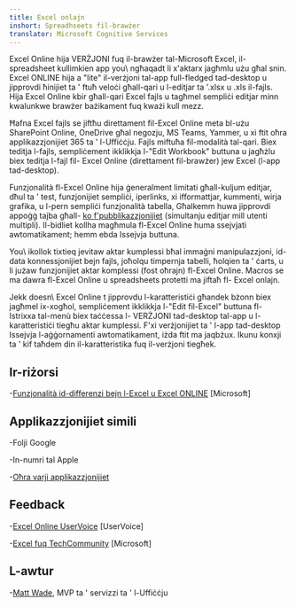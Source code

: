 ```yaml
---
title: Excel onlajn
inshort: Spreadhseets fil-brawżer
translator: Microsoft Cognitive Services
---
```


Excel Online hija VERŻJONI fuq il-brawżer tal-Microsoft Excel, il-
spreadsheet kullimkien app you\ ngħaqadt li x'aktarx jagħmlu użu għal snin. Excel
ONLINE hija a \"lite\" il-verżjoni tal-app full-fledged tad-desktop u
jipprovdi ħinijiet ta ' ftuħ veloċi għall-qari u l-editjar ta '.xlsx u .xls
il-fajls. Hija Excel Online kbir għall-qari Excel fajls u tagħmel sempliċi
editjar minn kwalunkwe brawżer bażikament fuq kważi kull mezz.

Ħafna Excel fajls se jiftħu direttament fil-Excel Online meta bl-użu
SharePoint Online, OneDrive għal negozju, MS Teams, Yammer, u xi ftit
oħra applikazzjonijiet 365 ta ' l-Uffiċċju. Fajls miftuħa fil-modalità tal-qari. Biex teditja l-fajls,
sempliċement ikklikkja l-\"Edit Workbook\" buttuna u jagħżlu biex teditja l-fajl fil-
Excel Online (direttament fil-brawżer) jew Excel (l-app tad-desktop).

Funzjonalità fl-Excel Online hija ġeneralment limitati għall-kuljum
editjar, dħul ta ' test, funzjonijiet sempliċi, iperlinks, xi ifformattjar,
kummenti, wirja grafika, u l-pern sempliċi funzjonalità tabella,
Għalkemm huwa jipprovdi appoġġ tajba għall-
[ko f'pubblikazzjonijiet](http://icsh.pt/CoAuthoring) (simultanju editjar mill
utenti multipli). Il-bidliet kollha magħmula fl-Excel Online huma ssejvjati
awtomatikament; hemm ebda Issejvja buttuna.

You\ ikollok tixtieq jevitaw aktar kumplessi bħal immaġni manipulazzjoni, id-data
konnessjonijiet bejn fajls, joħolqu timpernja tabelli, ħolqien ta ' ċarts, u
li jużaw funzjonijiet aktar komplessi (fost oħrajn) fl-Excel Online. Macros se
ma dawra fl-Excel Online u spreadsheets protetti ma jiftaħ fl-
Excel onlajn.

Jekk doesn\ Excel Online t jipprovdu l-karatteristiċi għandek bżonn biex jagħmel ix-xogħol,
sempliċement ikklikkja l-\"Edit fil-Excel\" buttuna fl-Istrixxa tal-menù biex taċċessa l-
VERŻJONI tad-desktop tal-app u l-karatteristiċi tiegħu aktar kumplessi. F'xi verżjonijiet
ta ' l-app tad-desktop Issejvja l-aġġornamenti awtomatikament, iżda ftit ma jaqbżux. Ikunu konxji
ta ' kif taħdem din il-karatteristika fuq il-verżjoni tiegħek.

Ir-riżorsi
---------

-[Funzjonalità id-differenzi bejn l-Excel u Excel
    ONLINE](https://support.office.com/en-us/article/Differences-between-using-a-workbook-in-the-browser-and-in-Excel-F0DC28ED-B85D-4E1D-BE6D-5878005DB3B6)
    \[Microsoft\]

Applikazzjonijiet simili
--------------------

-Folji Google

-In-numri tal Apple

-[Oħra varji
    applikazzjonijiet](https://en.wikipedia.org/wiki/List_of_spreadsheet_software#Online_spreadsheets)

Feedback
---------

-[Excel Online UserVoice](https://excel.uservoice.com/forums/274580-excel-online)
    \[UserVoice\]

-[Excel fuq TechCommunity](https://techcommunity.microsoft.com/t5/Word/ct-p/Word)
    \[Microsoft\]

L-awtur
---------

-[Matt Wade](https://www.linkedin.com/in/thatmattwade/), MVP ta ' servizzi ta ' l-Uffiċċju


